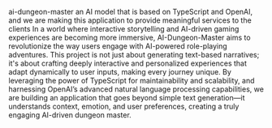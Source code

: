 ai-dungeon-master
an AI model that is based on TypeScript and OpenAI, and we are making this application to provide meaningful services to the clients
In a world where interactive storytelling and AI-driven gaming experiences are becoming more immersive, AI-Dungeon-Master aims to revolutionize the way users engage with AI-powered role-playing adventures. This project is not just about generating text-based narratives; it's about crafting deeply interactive and personalized experiences that adapt dynamically to user inputs, making every journey unique. By leveraging the power of TypeScript for maintainability and scalability, and harnessing OpenAI’s advanced natural language processing capabilities, we are building an application that goes beyond simple text generation—it understands context, emotion, and user preferences, creating a truly engaging AI-driven dungeon master.


